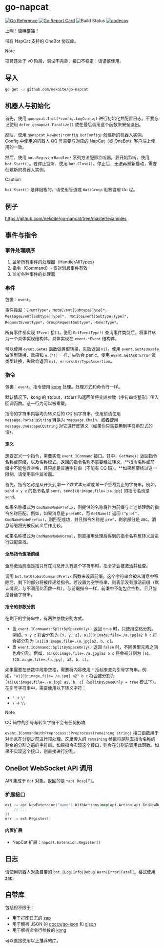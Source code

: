 # go-napcat

[![Go Reference](https://pkg.go.dev/badge/github.com/nekoite/go-napcat.svg)](https://pkg.go.dev/github.com/nekoite/go-napcat) [![Go Report Card](https://goreportcard.com/badge/github.com/nekoite/go-napcat)](https://goreportcard.com/report/github.com/nekoite/go-napcat) ![Build Status](https://github.com/nekoite/go-napcat/actions/workflows/build.yml/badge.svg) [![codecov](https://codecov.io/gh/nekoite/go-napcat/graph/badge.svg?token=ZW82R4ZV7F)](https://codecov.io/gh/nekoite/go-napcat)

上啊！瞌睡猫猫！

带有 NapCat 支持的 OneBot 协议库。

> [!NOTE]
> 项目还处于 v0 阶段，测试不完善，接口不稳定！请谨慎使用。

## 导入

```sh
go get -u github.com/nekoite/go-napcat
```

## 机器人与初始化

首先，使用 `gonapcat.Init(*config.LogConfig)` 进行初始化并配置日志。不要忘记使用 `defer gonapcat.Finalize()` 或在最后调用这个函数来安全退出。

然后，使用 `gonapcat.NewBot(*config.BotConfig)` 创建新的机器人实例。Config 中使用的机器人 QQ 号需要与对应的 NapCat（或 OneBot）客户端上使用的一致。

然后，使用 `bot.RegisterHandler*` 系列方法配置监听器。要开始监听，使用 `bot.Start()`。要停止监听，使用 `bot.Close()`。停止后，无法再重新启动，需要创建新的机器人实例。

> [!CAUTION]
> `bot.Start()` 是非阻塞的。请使用管道或 `WaitGroup` 阻塞当前 Go 程。

## 例子

<https://github.com/nekoite/go-napcat/tree/master/examples>

## 事件与指令

### 事件处理顺序

1. 监听所有事件的处理器（HandlerAllTypes）
2. 指令（Command）- 仅对消息事件有效
3. 监听各种事件的处理器

### 事件

包裹：`event`。

事件类型：`EventType*`，`MetaEvent[Subtype|Type]*`，`MessageEvent[Subtype|Type]*`， `NoticeEvent[Subtype|Type]*`，`RequestEventType*`，`GroupRequestSubtype*`，`HonorType*`。

所有事件都实现 `IEvent` 接口，使用 `GetEventType()` 查询事件类型后，将事件转为一个具体实现结构体。具体实现在 `event.*Event` 结构体。

可以使用 `event.GetAs` 函数做类型转换，失败返回 `nil`。使用 `event.GetAsUnsafe` 做类型转换，效果和 `e.(*T)` 一样，失败会 panic。使用 `event.GetAsOrError` 做类型转换，失败会返回 `nil, errors.ErrTypeAssertion`。

### 指令

包裹：`event`。指令使用 [kong](https://github.com/alecthomas/kong) 处理。处理方式和命令行一样。

默认情况下，kong 的 stdout，stderr 和返回值将变成参数（字符串或整形）传入回调函数。这一行为可以被重载。

指令的字符串内容均为转义后的 CQ 码字符串。使用前请使用 `message.ParseCQString` 转换为 `*message.Chain`，或者使用 `message.UnescapeCQString` 对它进行反转义（如果你只需要用到字符串形式的话）。

#### 定义

想要定义一个指令，需要实现 `event.ICommand` 接口。其中，`GetName()` 返回指令名称或前缀，以及名称模式。返回的指令名称不需要经过转义。**指令名称或前缀中不能包含空格，且只能是普通字符串（不能有 CQ 码）。**如果想要绕过这一限制，请使用事件监听器。

首先，指令名称是从开头到*第一个非文本元素*或*第一个空格*为止的字符串。例如，`send x y z` 的指令名是 `send`，`send[CQ:image,file=./a.jpg]` 的指令名也是 `send`。

如果名称模式为 `CmdNameModePrefix`，则提供的名称将作为前缀与上述处理后的指令名称匹配。例如，如果消息是 `prefABC`，而 `GetName()` 返回 `("pref", CmdNameModePrefix)`，则匹配成功，并且指令名称是 `pref`，剩余部分是 `ABC`。消息前缀将先被反转义后作比较。

如果名称模式为 `CmdNameModeNormal`，则直接用处理后得到的指令名称反转义后进行匹配查找。

#### 全局指令激活前缀

全局激活前缀是指只有在消息开头有这个字符串时，指令才会被激活并检查。

调用 `bot.SetGlobalCommandPrefix` 函数来设置前缀。这个字符串会被从消息中移除后，剩下的部分将被传递给指令。若设置为空字符串，则表示没有激活前缀（默认情况，与不调用此函数一样）。与前缀指令一样，前缀中不能包含空格，且只能是普通字符串。

#### 指令的参数分割

在剩下的字符串中，有两种参数分割方式。

- 当 `event.ICommand::SplitBySpaceOnly()` 返回 `true` 时，只使用空格分割。例如，`x y z` 将会分割为 `[x, y, z]`，`a1[CQ:image,file=./a.jpg]a2 b c` 将会被分割为 `[a1[CQ:image,file=./a.jpg]a2, b, c]`。
- 当 `event.ICommand::SplitBySpaceOnly()` 返回 `false` 时，不同类型元素之间也会分割。例如，`a1[CQ:image,file=./a.jpg]a2 b c` 将会被分割为 `[a1, [CQ:image,file=./a.jpg], a2, b, c]`。

如果需要在参数中附带空格，需要将内容使用 `"` 括起来变为引号字符串。例如，`"a1[CQ:image,file=./a.jpg] a2" b c` 将会被分割为 `[a1[CQ:image,file=./a.jpg] a2, b, c]`（`SplitBySpaceOnly = true` 模式下）。在引号字符串中，需要使用以下转义字符：

- `"` -> `\"`
- `\` -> `\\`

> [!NOTE]
> CQ 码中的引号与转义字符不会有任何影响

`event.ICommandWithPreprocess::Preprocess(remaining string)` 接口函数用于对消息在分割之前进行预处理。这里传入的 `remaining` 参数将是除去指令名称的剩余的分割之前的字符串。如果指令实现这个接口，则会在分割前调用此函数。如果不实现这个接口，则直接进行分割。

## OneBot WebSocket API 调用

API 集成于 `Bot` 对象。返回的是 `*api.Resp[T]`。

### 扩展接口

```go
ext := api.NewExtension("name").WithActions(map[api.Action]api.GetNewResultFunc{
    // ...
})
err := ext.Register()
```

#### 内置扩展

- NapCat 扩展：`napcat.Extension.Register()`

## 日志

请使用机器人对象自带的 `bot.[Log|Info|Debug|Warn|Error|Fatal]`。格式使用 [zap]。

## 自带库

包括但不限于：

- 用于打印日志的 [zap]
- 用于解析 JSON 的 [goccy/go-json](https://github.com/goccy/go-json) 和 [gjson](https://github.com/tidwall/gjson)
- 用于解析命令行参数的 [kong](https://github.com/alecthomas/kong)

可以直接使用以上推荐的库。

[zap]: https://github.com/uber-go/zap
